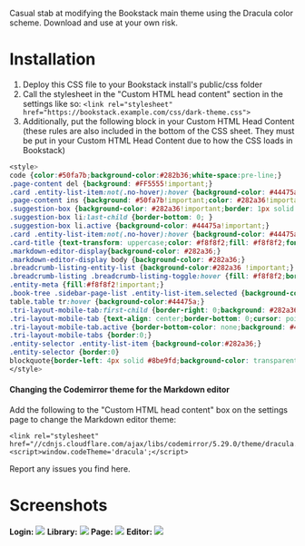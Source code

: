 Casual stab at modifying the Bookstack main theme using the Dracula color scheme.
Download and use at your own risk.

# Installation
1. Deploy this CSS file to your Bookstack install's public/css folder
2. Call the stylesheet in the "Custom HTML head content" section in the settings like so:
	`<link rel="stylesheet" href="https://bookstack.example.com/css/dark-theme.css">`
3. Additionally, put the following block in your Custom HTML Head Content (these rules are also included in the bottom of the CSS sheet. They must be put in your Custom HTML Head Content due to how the CSS loads in Bookstack)
```css
<style>
code {color:#50fa7b;background-color:#282b36;white-space:pre-line;}
.page-content del {background: #FF5555!important;}
.card .entity-list-item:not(.no-hover):hover {background-color: #44475a !important;}
.page-content ins {background: #50fa7b!important;color: #282a36!important;}
.suggestion-box {background-color: #282a36!important;border: 1px solid #BBB;box-shadow: none!important;border-radius: 0!important;}
.suggestion-box li:last-child {border-bottom: 0; }
.suggestion-box li.active {background-color: #44475a!important;}
.card .entity-list-item:not(.no-hover):hover {background-color: #44475a!important;}
.card-title {text-transform: uppercase;color: #f8f8f2;fill: #f8f8f2;font-weight: 400;}
.markdown-editor-display{background-color: #282a36;}
.markdown-editor-display body {background-color: #282a36;}
.breadcrumb-listing-entity-list {background-color:#282a36 !important;}
.breadcrumb-listing .breadcrumb-listing-toggle:hover {fill: #f8f8f2;border-color: transparent;}
.entity-meta {fill:#f8f8f2!important;}
.book-tree .sidebar-page-list .entity-list-item.selected {background-color:#44475a;}
table.table tr:hover {background-color:#44475a;}
.tri-layout-mobile-tab:first-child {border-right: 0;background: #282a36;}
.tri-layout-mobile-tab {text-align: center;border-bottom: 0;cursor: pointer;background: #282a36;}
.tri-layout-mobile-tab.active {border-bottom-color: none;background: #44475a;}
.tri-layout-mobile-tabs {border:0;}
.entity-selector .entity-list-item {background-color:#282a36;}
.entity-selector {border:0}
blockquote{border-left: 4px solid #8be9fd;background-color: transparent!important;}
</style>
```

#### Changing the Codemirror theme for the Markdown editor
Add the following to the "Custom HTML head content" box on the settings page to change the Markdown editor theme:
```
<link rel="stylesheet" href="//cdnjs.cloudflare.com/ajax/libs/codemirror/5.29.0/theme/dracula.min.css"/>
<script>window.codeTheme='dracula';</script>
```

Report any issues you find here.

# Screenshots
**Login:**
![](https://github.com/domainzero/bookstack-dark-theme/blob/master/login.png)
**Library:**
![](https://github.com/domainzero/bookstack-dark-theme/blob/master/library.png)
**Page:**
![](https://github.com/domainzero/bookstack-dark-theme/blob/master/page.png)
**Editor:**
![](https://github.com/domainzero/bookstack-dark-theme/blob/master/editor.png)
